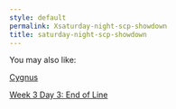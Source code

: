 ```yaml
---
style: default
permalink: Xsaturday-night-scp-showdown
title: saturday-night-scp-showdown
---
```

You may also like:

[Cygnus](http://scp-wiki.net/cygnus)

[Week 3 Day 3: End of Line](http://scp-wiki.net/week-3-day-3-end-of-line)
